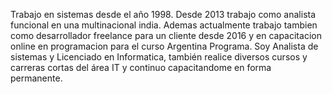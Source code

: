 Trabajo en sistemas desde el año 1998. Desde 2013 trabajo como analista funcional en una multinacional india. Ademas actualmente trabajo tambien como desarrollador freelance para un cliente desde 2016 y en capacitacion online en programacion para el curso Argentina Programa. Soy Analista de sistemas y Licenciado en Informatica, también realice diversos cursos y carreras cortas del área IT y continuo capacitandome en forma permanente.
